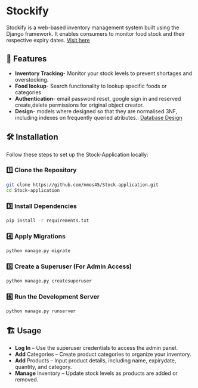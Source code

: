 # Stockify

Stockify is a web-based inventory management system built using the Django framework. It enables consumers to monitor food stock and their respective expiry dates.
[Visit here](https://django-service-338034632131.europe-west2.run.app)

## 🚀 Features

- **Inventory Tracking**- Monitor your stock levels to prevent shortages and overstocking.
- **Food lookup**- Search functionality to lookup specific foods or categories
- **Authentication**- email password reset, google sign in and reserved create,delete permissions for original object creator.
- **Design**- models where designed so that they are normalised 3NF, including indexes on frequently queried atributes.: <a href="model-design-diagram.png">Database Design</a>

## 🛠 Installation

Follow these steps to set up the Stock-Application locally:

### 1️⃣ Clone the Repository
```bash
git clone https://github.com/nmos45/Stock-application.git
cd Stock-application
```

### 3️⃣ Install Dependencies
```bash
pip install -r requirements.txt
```

### 4️⃣ Apply Migrations
```bash
python manage.py migrate
```

### 5️⃣ Create a Superuser (For Admin Access)
```bash
python manage.py createsuperuser
```

### 6️⃣ Run the Development Server
```bash
python manage.py runserver
```

## 🏗 Usage

- **Log In** – Use the superuser credentials to access the admin panel.
- **Add** Categories – Create product categories to organize your inventory.
- **Add** Products – Input product details, including name, expirydate, quantity, and category.
- **Manage** Inventory – Update stock levels as products are added or removed.
